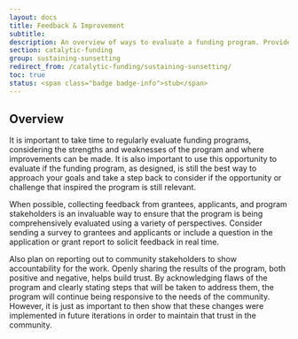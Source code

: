 ```yaml
---
layout: docs
title: Feedback & Improvement
subtitle:
description: An overview of ways to evaluate a funding program. Provides suggestions for collecting and compiling feedback along with reporting finding back out to the community. Useful for funders with ongoing programs that they hope to make more transparent or responsive to community needs.
section: catalytic-funding
group: sustaining-sunsetting
redirect_from: /catalytic-funding/sustaining-sunsetting/
toc: true
status: <span class="badge badge-info">stub</span>
---
```


## Overview

It is important to take time to regularly evaluate funding programs, considering the strengths and weaknesses of the program and where improvements can be made. It is also important to use this opportunity to evaluate if the funding program, as designed, is still the best way to approach your goals and take a step back to consider if the opportunity or challenge that inspired the program is still relevant.

When possible, collecting feedback from grantees, applicants, and program stakeholders is an invaluable way to ensure that the program is being comprehensively evaluated using a variety of perspectives. Consider sending a survey to grantees and applicants or include a question in the application or grant report to solicit feedback in real time.

Also plan on reporting out to community stakeholders to show accountability for the work. Openly sharing the results of the program, both positive and negative, helps build trust. By acknowledging flaws of the program and clearly stating steps that will be taken to address them, the program will continue being responsive to the needs of the community. However, it is just as important to then show that these changes were implemented in future iterations in order to maintain that trust in the community.
